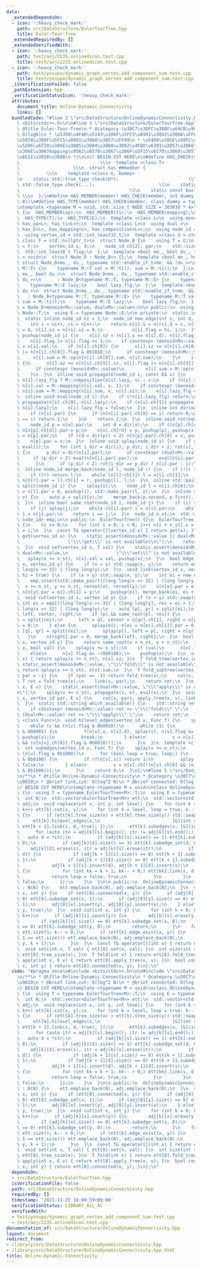 ```yaml
---
data:
  _extendedDependsOn:
  - icon: ':heavy_check_mark:'
    path: src/DataStructure/EulerTourTree.hpp
    title: Euler-Tour-Tree
  _extendedRequiredBy: []
  _extendedVerifiedWith:
  - icon: ':heavy_check_mark:'
    path: test/aoj/2235.onlinedicon.test.cpp
    title: test/aoj/2235.onlinedicon.test.cpp
  - icon: ':heavy_check_mark:'
    path: test/yosupo/dynamic_graph_vertex_add_component_sum.test.cpp
    title: test/yosupo/dynamic_graph_vertex_add_component_sum.test.cpp
  _isVerificationFailed: false
  _pathExtension: hpp
  _verificationStatusIcon: ':heavy_check_mark:'
  attributes:
    document_title: Online-Dynamic-Connectivity
    links: []
  bundledCode: "#line 2 \"src/DataStructure/OnlineDynamicConnectivity.hpp\"\n#include\
    \ <bits/stdc++.h>\n\n#line 3 \"src/DataStructure/EulerTourTree.hpp\"\n/**\n *\
    \ @title Euler-Tour-Tree\n * @category \u30C7\u30FC\u30BF\u69CB\u9020\n * @brief\
    \ O(logN)\n * \u5358\u4F4D\u5143\u306F\u5FC5\u8981\u3042\u308A\uFF08\u9045\u5EF6\
    \u5074\u306F\u5FC5\u8981\u306A\u3057\uFF09\n * \u5404\u30CE\u30FC\u30C9\u304C\u90E8\
    \u5206\u6728\u306E\u30B5\u30A4\u30BA\u3092\u4FDD\u6301\u3057\u3066\u3044\u308B\
    \u306E\u3067mapping\u95A2\u6570\u3067\u306F\u5F15\u6570\u3068\u3057\u3066size\u3092\
    \u6E21\u305B\u308B\n */\n\n// BEGIN CUT HERE\n\n#define HAS_CHECK(member, Dummy)\
    \                              \\\n  template <class T>                      \
    \                    \\\n  struct has_##member {                             \
    \          \\\n    template <class U, Dummy>                                 \\\
    \n    static std::true_type check(U*);                          \\\n    static\
    \ std::false_type check(...);                        \\\n    static T* mClass;\
    \                                         \\\n    static const bool value = decltype(check(mClass))::value;\
    \ \\\n  };\n#define HAS_MEMBER(member) HAS_CHECK(member, int dummy = (&U::member,\
    \ 0))\n#define HAS_TYPE(member) HAS_CHECK(member, class dummy = typename U::member)\n\
    \ntemplate <typename M = void, std::size_t NODE_SIZE = 303030 * 4>\nclass EulerTourTree\
    \ {\n  HAS_MEMBER(op);\n  HAS_MEMBER(ti);\n  HAS_MEMBER(mapping);\n  HAS_MEMBER(composition);\n\
    \  HAS_TYPE(T);\n  HAS_TYPE(E);\n  template <class L>\n  using monoid = std::conjunction<has_T<L>,\
    \ has_op<L>, has_ti<L>>;\n  template <class L>\n  using dual =\n      std::conjunction<has_T<L>,\
    \ has_E<L>, has_mapping<L>, has_composition<L>>;\n  using node_id = std::int_least32_t;\n\
    \  using vertex_id = std::int_least32_t;\n  template <class U = std::nullptr_t,\
    \ class F = std::nullptr_t>\n  struct Node_B {\n    using T = U;\n    using E\
    \ = F;\n    vertex_id s, d;\n    node_id ch[2], par;\n    std::size_t sz;\n  \
    \  std::int_least8_t flag;\n  };\n  template <bool mo_, bool du_, typename tEnable\
    \ = void>\n  struct Node_D : Node_B<> {};\n  template <bool mo_, bool du_>\n \
    \ struct Node_D<mo_, du_, typename std::enable_if_t<mo_ && !du_>>\n      : Node_B<typename\
    \ M::T> {\n    typename M::T val = M::ti(), sum = M::ti();\n  };\n  template <bool\
    \ mo_, bool du_>\n  struct Node_D<mo_, du_, typename std::enable_if_t<!mo_ &&\
    \ du_>>\n      : Node_B<typename M::T, typename M::E> {\n    typename M::T val;\n\
    \    typename M::E lazy;\n    bool lazy_flg;\n  };\n  template <bool mo_, bool\
    \ du_>\n  struct Node_D<mo_, du_, typename std::enable_if_t<mo_ && du_>>\n   \
    \   : Node_B<typename M::T, typename M::E> {\n    typename M::T val = M::ti(),\
    \ sum = M::ti();\n    typename M::E lazy;\n    bool lazy_flg;\n  };\n  using Node\
    \ = Node_D<monoid<M>::value, dual<M>::value>;\n\n public:\n  using T = typename\
    \ Node::T;\n  using E = typename Node::E;\n\n private:\n  static inline Node n[NODE_SIZE];\n\
    \  static inline node_id ni = 1;\n  node_id new_edge(int s, int d, bool hi) {\n\
    \    int i = ni++, ri = ni++;\n    return n[i].s = n[ri].d = s, n[i].d = n[ri].s\
    \ = d, n[i].sz = n[ri].sz = 0,\n           n[i].flag = hi, i;\n  }\n  static void\
    \ pushup(node_id i) {\n    n[i].sz = (n[i].s == n[i].d), n[i].flag &= 0b0101,\n\
    \    n[i].flag |= n[i].flag << 1;\n    if constexpr (monoid<M>::value) n[i].sum\
    \ = n[i].val;\n    if (n[i].ch[0]) {\n      n[i].sz += n[n[i].ch[0]].sz, n[i].flag\
    \ |= n[n[i].ch[0]].flag & 0b1010;\n      if constexpr (monoid<M>::value)\n   \
    \     n[i].sum = M::op(n[n[i].ch[0]].sum, n[i].sum);\n    }\n    if (n[i].ch[1])\
    \ {\n      n[i].sz += n[n[i].ch[1]].sz, n[i].flag |= n[n[i].ch[1]].flag & 0b1010;\n\
    \      if constexpr (monoid<M>::value)\n        n[i].sum = M::op(n[i].sum, n[n[i].ch[1]].sum);\n\
    \    }\n  }\n  inline void propagate(node_id i, const E& v) {\n    n[i].lazy =\
    \ n[i].lazy_flg ? M::composition(n[i].lazy, v) : v;\n    if (n[i].s == n[i].d)\
    \ n[i].val = M::mapping(n[i].val, v, 1);\n    if constexpr (monoid<M>::value)\
    \ n[i].sum = M::mapping(n[i].sum, v, n[i].sz);\n    n[i].lazy_flg = true;\n  }\n\
    \  inline void eval(node_id i) {\n    if (!n[i].lazy_flg) return;\n    if (n[i].ch[0])\
    \ propagate(n[i].ch[0], n[i].lazy);\n    if (n[i].ch[1]) propagate(n[i].ch[1],\
    \ n[i].lazy);\n    n[i].lazy_flg = false;\n  }\n  inline int dir(node_id i) {\n\
    \    if (n[i].par) {\n      if (n[n[i].par].ch[0] == i) return 0;\n      if (n[n[i].par].ch[1]\
    \ == i) return 1;\n    }\n    return 2;\n  }\n  inline void rot(node_id x) {\n\
    \    node_id p = n[x].par;\n    int d = dir(x);\n    if ((n[p].ch[d] = n[x].ch[!d]))\
    \ n[n[p].ch[d]].par = p;\n    n[x].ch[!d] = p, pushup(p), pushup(x), n[x].par\
    \ = n[p].par;\n    if ((d = dir(p)) < 2) n[n[p].par].ch[d] = x, pushup(n[p].par);\n\
    \    n[p].par = x;\n  }\n  inline void splay(node_id i) {\n    if constexpr (dual<M>::value)\
    \ eval(i);\n    for (int i_dir = dir(i), p_dir; i_dir < 2; rot(i), i_dir = dir(i))\
    \ {\n      p_dir = dir(n[i].par);\n      if constexpr (dual<M>::value) {\n   \
    \     if (p_dir < 2) eval(n[n[i].par].par);\n        eval(n[i].par), eval(i);\n\
    \      }\n      if (p_dir < 2) rot(i_dir == p_dir ? n[i].par : i);\n    }\n  }\n\
    \  inline node_id merge_back(node_id l, node_id r) {\n    if (!l) return r;\n\
    \    if (!r) return l;\n    while (n[l].ch[1]) l = n[l].ch[1];\n    return splay(l),\
    \ n[n[r].par = l].ch[1] = r, pushup(l), l;\n  }\n  inline std::pair<node_id, node_id>\
    \ split(node_id i) {\n    splay(i);\n    node_id l = n[i].ch[0];\n    return n[i].ch[0]\
    \ = n[l].par = 0, pushup(i), std::make_pair(l, i);\n  }\n  inline void reroot(node_id\
    \ v) {\n    auto p = split(v);\n    merge_back(p.second, p.first), splay(v);\n\
    \  }\n  inline bool same_root(node_id i, node_id j) {\n    if (i) splay(i);\n\
    \    if (j) splay(j);\n    while (n[i].par) i = n[i].par;\n    while (n[j].par)\
    \ j = n[j].par;\n    return i == j;\n  }\n  node_id n_st;\n  std::unordered_map<std::uint64_t,\
    \ node_id> emp;\n\n public:\n  EulerTourTree() {}\n  EulerTourTree(int N) : n_st(ni)\
    \ {\n    ni += N;\n    for (int i = 0; i < N; i++) n[i + n_st].s = n[i + n_st].d\
    \ = i;\n  }\n  const T& operator[](vertex_id x) { return get(x); }\n  const T&\
    \ get(vertex_id x) {\n    static_assert(monoid<M>::value || dual<M>::value,\n\
    \                  \"\\\"get\\\" is not available\\n\");\n    return n[x + n_st].val;\n\
    \  }\n  void set(vertex_id x, T val) {\n    static_assert(monoid<M>::value ||\
    \ dual<M>::value,\n                  \"\\\"set\\\" is not available\\n\");\n \
    \   splay(x += n_st), n[x].val = val, pushup(x);\n  }\n  bool edge_exist(vertex_id\
    \ x, vertex_id y) {\n    if (x > y) std::swap(x, y);\n    return emp.count(((long\
    \ long)x << 32) | (long long)y);\n  }\n  void link(vertex_id x, vertex_id y, bool\
    \ hi = true) {\n    if (x > y) std::swap(x, y);\n    int ei = new_edge(x, y, hi);\n\
    \    emp.insert(std::make_pair(((long long)x << 32) | (long long)y, ei));\n  \
    \  x += n_st, y += n_st, reroot(x), reroot(y);\n    n[n[x].par = ei].ch[0] = x,\
    \ n[n[y].par = ei].ch[1] = y;\n    pushup(ei), merge_back(ei, ei + 1);\n  }\n\
    \  void cut(vertex_id x, vertex_id y) {\n    if (x > y) std::swap(x, y);\n   \
    \ int ei = emp[((long long)x << 32) | (long long)y], rei = ei + 1;\n    emp.erase(((long\
    \ long)x << 32) | (long long)y);\n    auto [pl, pr] = split(ei);\n    node_id\
    \ left, center, right;\n    if (pl && same_root(pl, rei)) {\n      auto [ql, qr]\
    \ = split(rei);\n      left = ql, center = n[qr].ch[1], right = n[pr].ch[1], n[center].par\
    \ = 0;\n    } else {\n      splay(ei), n[ei = n[ei].ch[1]].par = 0;\n      auto\
    \ [ql, qr] = split(rei);\n      splay(pl), left = pl, right = n[qr].ch[1];\n \
    \   }\n    n[right].par = 0, merge_back(left, right);\n  }\n  bool connected(vertex_id\
    \ x, vertex_id y) {\n    return same_root(x + n_st, y + n_st);\n  }\n  void subedge_set(vertex_id\
    \ x, bool val) {\n    splay(x += n_st);\n    if (val)\n      n[x].flag |= (0b0100);\n\
    \    else\n      n[x].flag &= ~(0b0100);\n    pushup(x);\n  }\n  std::size_t tree_size(vertex_id\
    \ x) { return splay(x += n_st), n[x].sz; }\n  T fold_tree(vertex_id x) {\n   \
    \ static_assert(monoid<M>::value, \"\\\"fold\\\" is not available\\n\");\n   \
    \ return splay(x += n_st), n[x].sum;\n  }\n  T fold_subtree(vertex_id x, vertex_id\
    \ par = -1) {\n    if (par == -1) return fold_tree(x);\n    cut(x, par);\n   \
    \ T ret = fold_tree(x);\n    link(x, par);\n    return ret;\n  }\n  void apply_tree(vertex_id\
    \ x, E v) {\n    static_assert(dual<M>::value, \"\\\"apply\\\" is not available\\\
    n\");\n    splay(x += n_st), propagate(x, v), eval(x);\n  }\n  void apply_subtree(vertex_id\
    \ x, vertex_id par, E v) {\n    cut(x, par), apply_tree(x, v), link(x, par);\n\
    \  }\n  static std::string which_available() {\n    std::string ret = \"\";\n\
    \    if constexpr (monoid<M>::value) ret += \"\\\"fold\\\" \";\n    if constexpr\
    \ (dual<M>::value) ret += \"\\\"apply\\\" \";\n    return ret;\n  }\n  template\
    \ <class Func>\n  void hilevel_edges(vertex_id v, Func f) {\n    splay(v += n_st);\n\
    \    while (v && (n[v].flag & 0b0010))\n      while (1) {\n        if (n[v].flag\
    \ & 0b0001) {\n          f(n[v].s, n[v].d), splay(v), n[v].flag &= ~(0b0001),\
    \ pushup(v);\n          break;\n        } else\n          v = n[v].ch[!(n[v].ch[0]\
    \ && (n[n[v].ch[0]].flag & 0b0010))];\n      }\n  }\n  template <class Func>\n\
    \  int subedges(vertex_id v, Func f) {\n    splay(v += n_st);\n    while (v &&\
    \ (n[v].flag & 0b1000))\n      for (bool loop = true; loop;) {\n        if (n[v].flag\
    \ & 0b0100) {\n          if (f(n[v].s)) return 1;\n          splay(v), loop =\
    \ false;\n        } else\n          v = n[v].ch[!(n[v].ch[0] && (n[n[v].ch[0]].flag\
    \ & 0b1000))];\n      }\n    return 0;\n  }\n};\n#line 5 \"src/DataStructure/OnlineDynamicConnectivity.hpp\"\
    \n/**\n * @title Online-Dynamic-Connectivity\n * @category \u30C7\u30FC\u30BF\u69CB\
    \u9020\n * @brief link,cut: O(log^2 N)\n * @brief connected: O(log N)\n */\n\n\
    // BEGIN CUT HERE\n\ntemplate <typename M = void>\nclass OnlineDynamicConnectivity\
    \ {\n  using T = typename EulerTourTree<M>::T;\n  using E = typename EulerTourTree<M>::E;\n\
    \  int N;\n  std::vector<EulerTourTree<M>> ett;\n  std::vector<std::vector<std::unordered_set<int>>>\
    \ adj;\n  void replace(int x, int y, int level) {\n    for (int k = 0; k < level;\
    \ k++) ett[k].cut(x, y);\n    for (int k = level, loop = true; k-- > 0 && loop;)\
    \ {\n      if (ett[k].tree_size(x) > ett[k].tree_size(y)) std::swap(x, y);\n \
    \     ett[k].hilevel_edges(x,\n                           [&](int s, int d) {\
    \ ett[k + 1].link(s, d, true); });\n      ett[k].subedges(x, [&](int s) {\n  \
    \      for (auto itr = adj[k][s].begin(); itr != adj[k][s].end();) {\n       \
    \   auto d = *itr;\n          if (adj[k][s].size() == 1) ett[k].subedge_set(s,\
    \ 0);\n          if (adj[k][d].size() == 1) ett[k].subedge_set(d, 0);\n      \
    \    adj[k][d].erase(s), itr = adj[k][s].erase(itr);\n          if (ett[k].connected(s,\
    \ d)) {\n            if (adj[k + 1][s].size() == 0) ett[k + 1].subedge_set(s,\
    \ 1);\n            if (adj[k + 1][d].size() == 0) ett[k + 1].subedge_set(d, 1);\n\
    \            adj[k + 1][s].insert(d), adj[k + 1][d].insert(s);\n          } else\
    \ {\n            for (int kk = k + 1; kk-- > 0;) ett[kk].link(s, d, kk == k);\n\
    \            return loop = false, true;\n          }\n        }\n        return\
    \ false;\n      });\n    }\n  }\n\n public:\n  OnlineDynamicConnectivity(int N)\
    \ : N(N) {\n    ett.emplace_back(N), adj.emplace_back(N);\n  }\n  void link(int\
    \ x, int y) {\n    if (ett[0].connected(x, y)) {\n      if (adj[0][x].size() ==\
    \ 0) ett[0].subedge_set(x, 1);\n      if (adj[0][y].size() == 0) ett[0].subedge_set(y,\
    \ 1);\n      adj[0][x].insert(y), adj[0][y].insert(x);\n    } else\n      ett[0].link(x,\
    \ y, true);\n  }\n  void cut(int x, int y) {\n    for (int k = 0; k < ett.size();\
    \ k++)\n      if (adj[k][x].count(y)) {\n        adj[k][x].erase(y), adj[k][y].erase(x);\n\
    \        if (adj[k][x].size() == 0) ett[k].subedge_set(x, 0);\n        if (adj[k][y].size()\
    \ == 0) ett[k].subedge_set(y, 0);\n        return;\n      }\n    for (int k =\
    \ ett.size(); k-- > 0;)\n      if (ett[k].edge_exist(x, y)) {\n        if (k +\
    \ 1 == ett.size()) ett.emplace_back(N), adj.emplace_back(N);\n        replace(x,\
    \ y, k + 1);\n      }\n  }\n  const T& operator[](int x) { return ett[0][x]; }\n\
    \  void set(int x, T val) { ett[0].set(x, val); }\n  int size(int x) { return\
    \ ett[0].tree_size(x); }\n  T fold(int x) { return ett[0].fold_tree(x); }\n  void\
    \ apply(int x, E v) { return ett[0].apply_tree(x, v); }\n  bool connected(int\
    \ x, int y) { return ett[0].connected(x, y); }\n};\n"
  code: "#pragma once\n#include <bits/stdc++.h>\n\n#include \"src/DataStructure/EulerTourTree.hpp\"\
    \n/**\n * @title Online-Dynamic-Connectivity\n * @category \u30C7\u30FC\u30BF\u69CB\
    \u9020\n * @brief link,cut: O(log^2 N)\n * @brief connected: O(log N)\n */\n\n\
    // BEGIN CUT HERE\n\ntemplate <typename M = void>\nclass OnlineDynamicConnectivity\
    \ {\n  using T = typename EulerTourTree<M>::T;\n  using E = typename EulerTourTree<M>::E;\n\
    \  int N;\n  std::vector<EulerTourTree<M>> ett;\n  std::vector<std::vector<std::unordered_set<int>>>\
    \ adj;\n  void replace(int x, int y, int level) {\n    for (int k = 0; k < level;\
    \ k++) ett[k].cut(x, y);\n    for (int k = level, loop = true; k-- > 0 && loop;)\
    \ {\n      if (ett[k].tree_size(x) > ett[k].tree_size(y)) std::swap(x, y);\n \
    \     ett[k].hilevel_edges(x,\n                           [&](int s, int d) {\
    \ ett[k + 1].link(s, d, true); });\n      ett[k].subedges(x, [&](int s) {\n  \
    \      for (auto itr = adj[k][s].begin(); itr != adj[k][s].end();) {\n       \
    \   auto d = *itr;\n          if (adj[k][s].size() == 1) ett[k].subedge_set(s,\
    \ 0);\n          if (adj[k][d].size() == 1) ett[k].subedge_set(d, 0);\n      \
    \    adj[k][d].erase(s), itr = adj[k][s].erase(itr);\n          if (ett[k].connected(s,\
    \ d)) {\n            if (adj[k + 1][s].size() == 0) ett[k + 1].subedge_set(s,\
    \ 1);\n            if (adj[k + 1][d].size() == 0) ett[k + 1].subedge_set(d, 1);\n\
    \            adj[k + 1][s].insert(d), adj[k + 1][d].insert(s);\n          } else\
    \ {\n            for (int kk = k + 1; kk-- > 0;) ett[kk].link(s, d, kk == k);\n\
    \            return loop = false, true;\n          }\n        }\n        return\
    \ false;\n      });\n    }\n  }\n\n public:\n  OnlineDynamicConnectivity(int N)\
    \ : N(N) {\n    ett.emplace_back(N), adj.emplace_back(N);\n  }\n  void link(int\
    \ x, int y) {\n    if (ett[0].connected(x, y)) {\n      if (adj[0][x].size() ==\
    \ 0) ett[0].subedge_set(x, 1);\n      if (adj[0][y].size() == 0) ett[0].subedge_set(y,\
    \ 1);\n      adj[0][x].insert(y), adj[0][y].insert(x);\n    } else\n      ett[0].link(x,\
    \ y, true);\n  }\n  void cut(int x, int y) {\n    for (int k = 0; k < ett.size();\
    \ k++)\n      if (adj[k][x].count(y)) {\n        adj[k][x].erase(y), adj[k][y].erase(x);\n\
    \        if (adj[k][x].size() == 0) ett[k].subedge_set(x, 0);\n        if (adj[k][y].size()\
    \ == 0) ett[k].subedge_set(y, 0);\n        return;\n      }\n    for (int k =\
    \ ett.size(); k-- > 0;)\n      if (ett[k].edge_exist(x, y)) {\n        if (k +\
    \ 1 == ett.size()) ett.emplace_back(N), adj.emplace_back(N);\n        replace(x,\
    \ y, k + 1);\n      }\n  }\n  const T& operator[](int x) { return ett[0][x]; }\n\
    \  void set(int x, T val) { ett[0].set(x, val); }\n  int size(int x) { return\
    \ ett[0].tree_size(x); }\n  T fold(int x) { return ett[0].fold_tree(x); }\n  void\
    \ apply(int x, E v) { return ett[0].apply_tree(x, v); }\n  bool connected(int\
    \ x, int y) { return ett[0].connected(x, y); }\n};\n"
  dependsOn:
  - src/DataStructure/EulerTourTree.hpp
  isVerificationFile: false
  path: src/DataStructure/OnlineDynamicConnectivity.hpp
  requiredBy: []
  timestamp: '2021-11-22 16:08:59+09:00'
  verificationStatus: LIBRARY_ALL_AC
  verifiedWith:
  - test/yosupo/dynamic_graph_vertex_add_component_sum.test.cpp
  - test/aoj/2235.onlinedicon.test.cpp
documentation_of: src/DataStructure/OnlineDynamicConnectivity.hpp
layout: document
redirect_from:
- /library/src/DataStructure/OnlineDynamicConnectivity.hpp
- /library/src/DataStructure/OnlineDynamicConnectivity.hpp.html
title: Online-Dynamic-Connectivity
---
```

